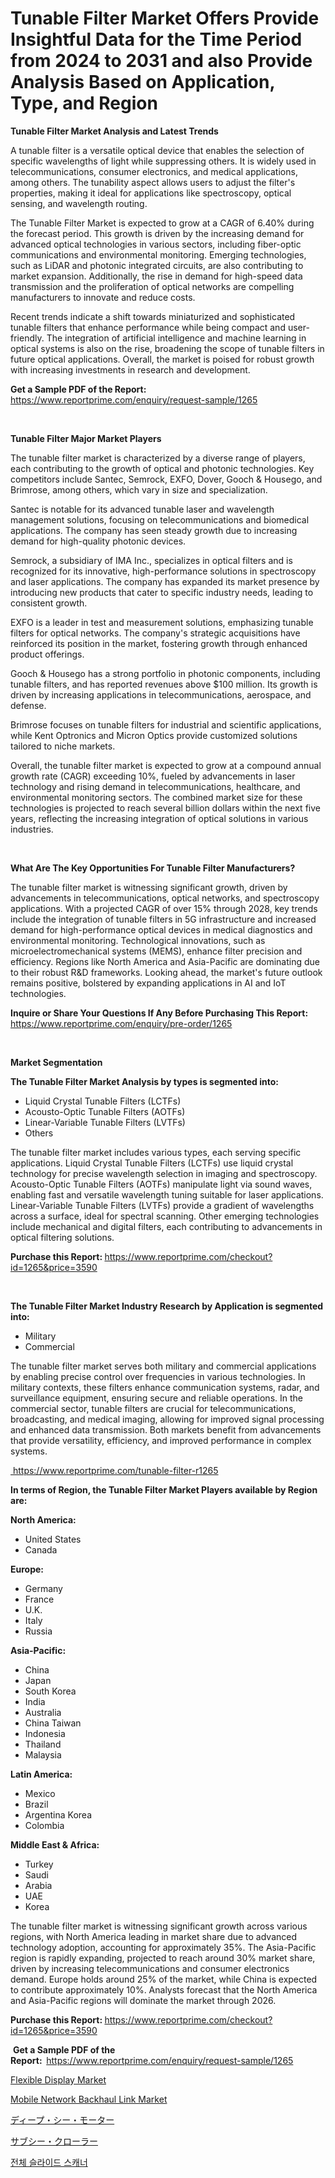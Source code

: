 <p><h1>Tunable Filter Market Offers Provide Insightful Data for the Time Period from 2024 to 2031 and also Provide Analysis Based on Application, Type, and Region</h1></p><p><strong>Tunable Filter Market Analysis and Latest Trends</strong></p>
<p><p>A tunable filter is a versatile optical device that enables the selection of specific wavelengths of light while suppressing others. It is widely used in telecommunications, consumer electronics, and medical applications, among others. The tunability aspect allows users to adjust the filter's properties, making it ideal for applications like spectroscopy, optical sensing, and wavelength routing.</p><p>The Tunable Filter Market is expected to grow at a CAGR of 6.40% during the forecast period. This growth is driven by the increasing demand for advanced optical technologies in various sectors, including fiber-optic communications and environmental monitoring. Emerging technologies, such as LiDAR and photonic integrated circuits, are also contributing to market expansion. Additionally, the rise in demand for high-speed data transmission and the proliferation of optical networks are compelling manufacturers to innovate and reduce costs.</p><p>Recent trends indicate a shift towards miniaturized and sophisticated tunable filters that enhance performance while being compact and user-friendly. The integration of artificial intelligence and machine learning in optical systems is also on the rise, broadening the scope of tunable filters in future optical applications. Overall, the market is poised for robust growth with increasing investments in research and development.</p></p>
<p><strong>Get a Sample PDF of the Report:&nbsp;</strong> <a href="https://www.reportprime.com/enquiry/request-sample/1265">https://www.reportprime.com/enquiry/request-sample/1265</a></p>
<p>&nbsp;</p>
<p><strong>Tunable Filter Major Market Players</strong></p>
<p><p>The tunable filter market is characterized by a diverse range of players, each contributing to the growth of optical and photonic technologies. Key competitors include Santec, Semrock, EXFO, Dover, Gooch & Housego, and Brimrose, among others, which vary in size and specialization.</p><p>Santec is notable for its advanced tunable laser and wavelength management solutions, focusing on telecommunications and biomedical applications. The company has seen steady growth due to increasing demand for high-quality photonic devices.</p><p>Semrock, a subsidiary of IMA Inc., specializes in optical filters and is recognized for its innovative, high-performance solutions in spectroscopy and laser applications. The company has expanded its market presence by introducing new products that cater to specific industry needs, leading to consistent growth.</p><p>EXFO is a leader in test and measurement solutions, emphasizing tunable filters for optical networks. The company's strategic acquisitions have reinforced its position in the market, fostering growth through enhanced product offerings.</p><p>Gooch & Housego has a strong portfolio in photonic components, including tunable filters, and has reported revenues above $100 million. Its growth is driven by increasing applications in telecommunications, aerospace, and defense.</p><p>Brimrose focuses on tunable filters for industrial and scientific applications, while Kent Optronics and Micron Optics provide customized solutions tailored to niche markets.</p><p>Overall, the tunable filter market is expected to grow at a compound annual growth rate (CAGR) exceeding 10%, fueled by advancements in laser technology and rising demand in telecommunications, healthcare, and environmental monitoring sectors. The combined market size for these technologies is projected to reach several billion dollars within the next five years, reflecting the increasing integration of optical solutions in various industries.</p></p>
<p>&nbsp;</p>
<p><strong>What Are The Key Opportunities For Tunable Filter Manufacturers?</strong></p>
<p><p>The tunable filter market is witnessing significant growth, driven by advancements in telecommunications, optical networks, and spectroscopy applications. With a projected CAGR of over 15% through 2028, key trends include the integration of tunable filters in 5G infrastructure and increased demand for high-performance optical devices in medical diagnostics and environmental monitoring. Technological innovations, such as microelectromechanical systems (MEMS), enhance filter precision and efficiency. Regions like North America and Asia-Pacific are dominating due to their robust R&D frameworks. Looking ahead, the market's future outlook remains positive, bolstered by expanding applications in AI and IoT technologies.</p></p>
<p><strong>Inquire or Share Your Questions If Any Before Purchasing This Report:</strong> <a href="https://www.reportprime.com/enquiry/pre-order/1265">https://www.reportprime.com/enquiry/pre-order/1265</a></p>
<p>&nbsp;</p>
<p><strong>Market Segmentation</strong></p>
<p><strong>The Tunable Filter Market Analysis by types is segmented into:</strong></p>
<p><ul><li>Liquid Crystal Tunable Filters (LCTFs)</li><li>Acousto-Optic Tunable Filters (AOTFs)</li><li>Linear-Variable Tunable Filters (LVTFs)</li><li>Others</li></ul></p>
<p><p>The tunable filter market includes various types, each serving specific applications. Liquid Crystal Tunable Filters (LCTFs) use liquid crystal technology for precise wavelength selection in imaging and spectroscopy. Acousto-Optic Tunable Filters (AOTFs) manipulate light via sound waves, enabling fast and versatile wavelength tuning suitable for laser applications. Linear-Variable Tunable Filters (LVTFs) provide a gradient of wavelengths across a surface, ideal for spectral scanning. Other emerging technologies include mechanical and digital filters, each contributing to advancements in optical filtering solutions.</p></p>
<p><strong>Purchase this Report:&nbsp;</strong><a href="https://www.reportprime.com/checkout?id=1265&price=3590">https://www.reportprime.com/checkout?id=1265&price=3590</a></p>
<p>&nbsp;</p>
<p><strong>The Tunable Filter Market Industry Research by Application is segmented into:</strong></p>
<p><ul><li>Military</li><li>Commercial</li></ul></p>
<p><p>The tunable filter market serves both military and commercial applications by enabling precise control over frequencies in various technologies. In military contexts, these filters enhance communication systems, radar, and surveillance equipment, ensuring secure and reliable operations. In the commercial sector, tunable filters are crucial for telecommunications, broadcasting, and medical imaging, allowing for improved signal processing and enhanced data transmission. Both markets benefit from advancements that provide versatility, efficiency, and improved performance in complex systems.</p></p>
<p><a href="https://www.reportprime.com/tunable-filter-r1265">&nbsp;https://www.reportprime.com/tunable-filter-r1265</a></p>
<p><strong>In terms of Region, the Tunable Filter Market Players available by Region are:</strong></p>
<p>
    <p> <strong> North America: </strong>
        <ul>
            <li>United States</li>
            <li>Canada</li>
        </ul>
        </p> 
    <p> <strong> Europe: </strong>
        <ul>
            <li>Germany</li>
            <li>France</li>
            <li>U.K.</li>
            <li>Italy</li>
            <li>Russia</li>
        </ul>
        </p> 
    <p> <strong> Asia-Pacific: </strong>
        <ul>
            <li>China</li>
            <li>Japan</li>
            <li>South Korea</li>
            <li>India</li>
            <li>Australia</li>
            <li>China Taiwan</li>
            <li>Indonesia</li>
            <li>Thailand</li>
            <li>Malaysia</li>
        </ul>
        </p> 
    <p> <strong> Latin America: </strong>
        <ul>
            <li>Mexico</li>
            <li>Brazil</li>
            <li>Argentina Korea</li>
            <li>Colombia</li>
        </ul>
        </p> 
    <p> <strong> Middle East & Africa: </strong>
        <ul>
            <li>Turkey</li>
            <li>Saudi</li>
            <li>Arabia</li>
            <li>UAE</li>
            <li>Korea</li>
        </ul>
    </p>
    </p>
<p><p>The tunable filter market is witnessing significant growth across various regions, with North America leading in market share due to advanced technology adoption, accounting for approximately 35%. The Asia-Pacific region is rapidly expanding, projected to reach around 30% market share, driven by increasing telecommunications and consumer electronics demand. Europe holds around 25% of the market, while China is expected to contribute approximately 10%. Analysts forecast that the North America and Asia-Pacific regions will dominate the market through 2026.</p></p>
<p><strong>Purchase this Report: </strong><a href="https://www.reportprime.com/checkout?id=1265&price=3590">https://www.reportprime.com/checkout?id=1265&price=3590</a></p>
<p>&nbsp;<strong>Get a Sample PDF of the Report:&nbsp;&nbsp;</strong><a href="https://www.reportprime.com/enquiry/request-sample/1265">https://www.reportprime.com/enquiry/request-sample/1265</a></p>
<p><strong></strong></p>
<p><p><a href="https://www.linkedin.com/pulse/comprehensive-look-product-type-liquid-crystal-display-lcdorganic-stgze?trackingId=BACxDNNUSOOCTD59%2Ba600g%3D%3D">Flexible Display Market</a></p><p><a href="https://issuu.com/reportprime-2/docs/mobile-network-backhaul-link-market_cfc5a6b46e3ba6">Mobile Network Backhaul Link Market</a></p><p><a href="https://medium.com/@abigayleh7fr/%E3%82%B0%E3%83%AD%E3%83%BC%E3%83%90%E3%83%AB%E6%B7%B1%E6%B5%B7%E3%83%A2%E3%83%BC%E3%82%BF%E3%83%BC%E3%83%9E%E3%83%BC%E3%82%B1%E3%83%83%E3%83%88%E3%83%88%E3%83%AC%E3%83%B3%E3%83%89-%E6%88%90%E9%95%B7%E6%A9%9F%E4%BC%9A%E3%81%A8%E8%AA%B2%E9%A1%8C%E3%81%AB%E9%96%A2%E3%81%99%E3%82%8B%E8%A6%8B%E9%80%9A%E3%81%97-2024%E5%B9%B4%E3%81%8B%E3%82%892031%E5%B9%B4%E3%81%BE%E3%81%A7-3e4b6a0672be">ディープ・シー・モーター</a></p><p><a href="https://medium.com/@abigayleh7fr/%E6%88%90%E9%95%B7%E3%81%AE%E5%8F%AF%E8%83%BD%E6%80%A7%E3%82%92%E5%BC%95%E3%81%8D%E5%87%BA%E3%81%99-2024%E5%B9%B4%E3%81%8B%E3%82%892031%E5%B9%B4%E3%81%BE%E3%81%A7%E3%81%AE%E6%9C%9F%E9%96%93%E3%81%AB%E4%BA%88%E6%B8%AC%E3%81%95%E3%82%8C%E3%82%8B%E6%B5%B7%E5%BA%95%E3%82%AF%E3%83%AD%E3%83%BC%E3%83%A9%E5%B8%82%E5%A0%B4%E3%81%AE%E6%88%A6%E7%95%A5%E7%9A%84%E5%88%86%E6%9E%90-41a821c48bdb">サブシー・クローラー</a></p><p><a href="https://medium.com/@ejuynpri79/%EC%A0%84%EB%9E%B5%EC%A0%81-%EC%8B%9C%EC%9E%A5-%ED%86%B5%EC%B0%B0-%EA%B8%80%EB%A1%9C%EB%B2%8C-%EC%A0%84%EC%B2%B4-%EC%8A%AC%EB%9D%BC%EC%9D%B4%EB%93%9C-%EC%8A%A4%EC%BA%90%EB%84%88-%EC%8B%9C%EC%9E%A5-%EC%A0%84%EB%A7%9D-%ED%83%90%EC%83%89-2024-2031-abed653da9c6">전체 슬라이드 스캐너</a></p></p>